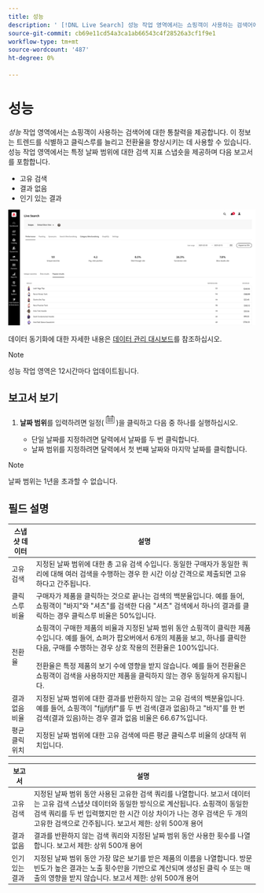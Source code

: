 ```yaml
---
title: 성능
description: ' [!DNL Live Search] 성능 작업 영역에서는 쇼핑객이 사용하는 검색어에 대한 통찰력을 제공합니다.'
source-git-commit: cb69e11cd54a3ca1ab66543c4f28526a3cf1f9e1
workflow-type: tm+mt
source-wordcount: '487'
ht-degree: 0%

---
```


# 성능

*성능* 작업 영역에서는 쇼핑객이 사용하는 검색어에 대한 통찰력을 제공합니다. 이 정보는 트렌드를 식별하고 클릭스루를 늘리고 전환율을 향상시키는 데 사용할 수 있습니다. 성능 작업 영역에서는 특정 날짜 범위에 대한 검색 지표 스냅숏을 제공하며 다음 보고서를 포함합니다.

* 고유 검색
* 결과 없음
* 인기 있는 결과

![성능](assets/performance-unique-searches.png)

데이터 동기화에 대한 자세한 내용은 [데이터 관리 대시보드](https://experienceleague.adobe.com/docs/commerce-admin/systems/data-transfer/data-dashboard.html)를 참조하십시오.

>[!NOTE]
>
>성능 작업 영역은 12시간마다 업데이트됩니다.

## 보고서 보기

1. **날짜 범위**&#x200B;를 입력하려면 일정(![일정](assets/btn-calendar.png))을 클릭하고 다음 중 하나를 실행하십시오.

   * 단일 날짜를 지정하려면 달력에서 날짜를 두 번 클릭합니다.
   * 날짜 범위를 지정하려면 달력에서 첫 번째 날짜와 마지막 날짜를 클릭합니다.

>[!NOTE]
>
>날짜 범위는 1년을 초과할 수 없습니다.

## 필드 설명

| 스냅샷 데이터 | 설명 |
|--- |--- |
| 고유 검색 | 지정된 날짜 범위에 대한 총 고유 검색 수입니다. 동일한 구매자가 동일한 쿼리에 대해 여러 검색을 수행하는 경우 한 시간 이상 간격으로 제출되면 고유하다고 간주됩니다. |
| 클릭스루 비율 | 구매자가 제품을 클릭하는 것으로 끝나는 검색의 백분율입니다. 예를 들어, 쇼핑객이 &quot;바지&quot;와 &quot;셔츠&quot;를 검색한 다음 &quot;셔츠&quot; 검색에서 하나의 결과를 클릭하는 경우 클릭스루 비율은 50%입니다. |
| 전환율 | 쇼핑객이 구매한 제품의 비율과 지정된 날짜 범위 동안 쇼핑객이 클릭한 제품 수입니다. 예를 들어, 쇼퍼가 팝오버에서 6개의 제품을 보고, 하나를 클릭한 다음, 구매를 수행하는 경우 상호 작용의 전환율은 100%입니다. <br /><br />전환율은 특정 제품의 보기 수에 영향을 받지 않습니다. 예를 들어 전환율은 쇼핑객이 검색을 사용하지만 제품을 클릭하지 않는 경우 동일하게 유지됩니다. |
| 결과 없음 비율 | 지정된 날짜 범위에 대한 결과를 반환하지 않는 고유 검색의 백분율입니다. 예를 들어, 쇼핑객이 &quot;fjjjfjfjf&quot;를 두 번 검색(결과 없음)하고 &quot;바지&quot;를 한 번 검색(결과 있음)하는 경우 결과 없음 비율은 66.67%입니다. |
| 평균 클릭 위치 | 지정된 날짜 범위에 대한 고유 검색에 따른 평균 클릭스루 비율의 상대적 위치입니다. |

| 보고서 | 설명 |
|--- |--- |
| 고유 검색 | 지정된 날짜 범위 동안 사용된 고유한 검색 쿼리를 나열합니다. 보고서 데이터는 고유 검색 스냅샷 데이터와 동일한 방식으로 계산됩니다. 쇼핑객이 동일한 검색 쿼리를 두 번 입력했지만 한 시간 이상 차이가 나는 경우 검색은 두 개의 고유한 검색으로 간주됩니다. 보고서 제한: 상위 500개 용어 |
| 결과 없음 | 결과를 반환하지 않는 검색 쿼리와 지정된 날짜 범위 동안 사용한 횟수를 나열합니다. 보고서 제한: 상위 500개 용어 |
| 인기 있는 결과 | 지정된 날짜 범위 동안 가장 많은 보기를 받은 제품의 이름을 나열합니다. 방문 빈도가 높은 결과는 노출 횟수만을 기반으로 계산되며 생성된 클릭 수 또는 매출의 영향을 받지 않습니다. 보고서 제한: 상위 500개 용어 |
